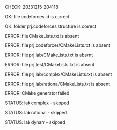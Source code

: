 CHECK: 20231215-204118
OK: file codeforces.id is correct
OK: folder prj.codeforces structure is correct
ERROR: file CMakeLists.txt is absent
ERROR: file prj.codeforces/CMakeLists.txt is absent
ERROR: file prj.lab/CMakeLists.txt is absent
ERROR: file prj.test/CMakeLists.txt is absent
ERROR: file prj.lab/complex/CMakeLists.txt is absent
ERROR: file prj.lab/rational/CMakeLists.txt is absent
ERROR: CMake generator failed
STATUS: lab complex - skipped
STATUS: lab rational - skipped
STATUS: lab dynarr - skipped
